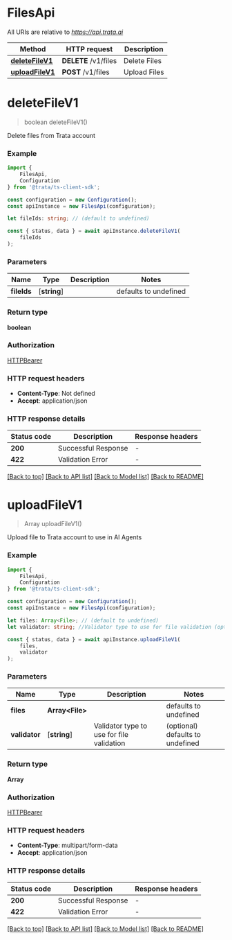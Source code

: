 # FilesApi

All URIs are relative to *https://api.trata.ai*

|Method | HTTP request | Description|
|------------- | ------------- | -------------|
|[**deleteFileV1**](#deletefilev1) | **DELETE** /v1/files | Delete Files|
|[**uploadFileV1**](#uploadfilev1) | **POST** /v1/files | Upload Files|

# **deleteFileV1**
> boolean deleteFileV1()

Delete files from Trata account

### Example

```typescript
import {
    FilesApi,
    Configuration
} from '@trata/ts-client-sdk';

const configuration = new Configuration();
const apiInstance = new FilesApi(configuration);

let fileIds: string; // (default to undefined)

const { status, data } = await apiInstance.deleteFileV1(
    fileIds
);
```

### Parameters

|Name | Type | Description  | Notes|
|------------- | ------------- | ------------- | -------------|
| **fileIds** | [**string**] |  | defaults to undefined|


### Return type

**boolean**

### Authorization

[HTTPBearer](../README.md#HTTPBearer)

### HTTP request headers

 - **Content-Type**: Not defined
 - **Accept**: application/json


### HTTP response details
| Status code | Description | Response headers |
|-------------|-------------|------------------|
|**200** | Successful Response |  -  |
|**422** | Validation Error |  -  |

[[Back to top]](#) [[Back to API list]](../README.md#documentation-for-api-endpoints) [[Back to Model list]](../README.md#documentation-for-models) [[Back to README]](../README.md)

# **uploadFileV1**
> Array<Files> uploadFileV1()

Upload file to Trata account to use in AI Agents

### Example

```typescript
import {
    FilesApi,
    Configuration
} from '@trata/ts-client-sdk';

const configuration = new Configuration();
const apiInstance = new FilesApi(configuration);

let files: Array<File>; // (default to undefined)
let validator: string; //Validator type to use for file validation (optional) (default to undefined)

const { status, data } = await apiInstance.uploadFileV1(
    files,
    validator
);
```

### Parameters

|Name | Type | Description  | Notes|
|------------- | ------------- | ------------- | -------------|
| **files** | **Array&lt;File&gt;** |  | defaults to undefined|
| **validator** | [**string**] | Validator type to use for file validation | (optional) defaults to undefined|


### Return type

**Array<Files>**

### Authorization

[HTTPBearer](../README.md#HTTPBearer)

### HTTP request headers

 - **Content-Type**: multipart/form-data
 - **Accept**: application/json


### HTTP response details
| Status code | Description | Response headers |
|-------------|-------------|------------------|
|**200** | Successful Response |  -  |
|**422** | Validation Error |  -  |

[[Back to top]](#) [[Back to API list]](../README.md#documentation-for-api-endpoints) [[Back to Model list]](../README.md#documentation-for-models) [[Back to README]](../README.md)

